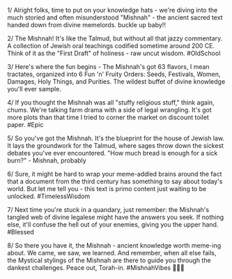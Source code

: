 1/ Alright folks, time to put on your knowledge hats - we're diving into the much storied and often misunderstood "Mishnah" - the ancient sacred text handed down from divine memelords. buckle up baby!!

2/ The Mishnah! It's like the Talmud, but without all that jazzy commentary. A collection of Jewish oral teachings codified sometime around 200 CE. Think of it as the "First Draft" of holiness - raw uncut wisdom. #OldSchool

3/ Here's where the fun begins - The Mishnah's got 63 flavors, I mean tractates, organized into 6 Fun 'n' Fruity Orders: Seeds, Festivals, Women, Damages, Holy Things, and Purities. The wildest buffet of divine knowledge you'll ever sample.

4/ If you thought the Mishnah was all "stuffy religious stuff," think again, chums. We're talking farm drama with a side of legal wrangling. It's got more plots than that time I tried to corner the market on discount toilet paper. #Epic

5/ So you've got the Mishnah. It's the blueprint for the house of Jewish law. It lays the groundwork for the Talmud, where sages throw down the sickest debates you've ever encountered. "How much bread is enough for a sick burn?" - Mishnah, probably

6/ Sure, it might be hard to wrap your meme-addled brains around the fact that a document from the third century has something to say about today's world. But let me tell you - this text is primo content just waiting to be unlocked. #TimelessWisdom

7/ Next time you're stuck in a quandary, just remember: the Mishnah's tangled web of divine legalese might have the answers you seek. If nothing else, it'll confuse the hell out of your enemies, giving you the upper hand. #Blessed

8/ So there you have it, the Mishnah - ancient knowledge worth meme-ing about. We came, we saw, we learned. And remember, when all else fails, the Mystical stylings of the Mishnah are there to guide you through the dankest challenges. Peace out, Torah-in. #MishnahVibes 🕍💡📜